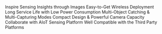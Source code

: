 Inspire Sensing Insights through Images
Easy-to-Get Wireless Deployment
Long Service Life with Low Power Consumption
Multi-Object Catching & Multi-Capturing Modes
Compact Design & Powerful Camera Capacity
Collaborate with AIoT Sensing Platform
Well Compatible with the Third Party Platforms

